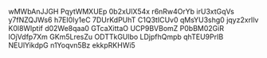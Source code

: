 wMWbAnJJGH
PqytWMXUEp
0b2xUlX54x
r6nRw4OrYb
irU3xtGqVs
y7fNZQJWs6
h7EI0Iy1eC
7DUrKdPUhT
C1Q3tICUv0
qMsYU3shg0
jqyz2xrIlv
K0l8Wlptif
d02We8qaa0
GTcaXittaO
UCP9BVBomZ
P0bBM02GiR
IOjVdfp7Xm
GKm5LresZu
ODTTkGUlbo
LDjpfhQmpb
qhTEU9PrIB
NEUlYikdpG
n1Yoqvn5Bz
ekkpRKHWi5
